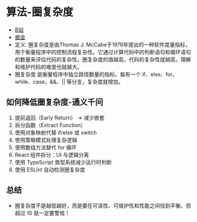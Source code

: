 # 算法-圈复杂度
- [B站](https://www.bilibili.com/video/BV11beMzNEiB)
- [掘金](https://juejin.cn/post/7253291161397559353)
- 定义: 圈复杂度是由Thomas J. McCabe于1976年提出的一种软件度量指标，用于衡量程序中的控制流程复杂性。它通过计算代码中的判断语句和循环语句的数量来评估代码的复杂性。圈复杂度的值越高，代码的复杂性就越高，理解和维护代码的难度也就越大。
- 圈复杂度 是衡量程序中独立路径数量的指标。每有一个 if、else、for、while、case、&&、|| 等分支，复杂度就增加。


## 如何降低圈复杂度-通义千问
1. 提前返回（Early Return） → 减少嵌套
2. 拆分函数（Extract Function）
3. 使用对象映射代替 if/else 或 switch
4. 使用策略模式处理复杂逻辑
5. 使用数组方法替代 for 循环
6. React 组件拆分：UI 与逻辑分离
7. 使用 TypeScript 类型系统减少运行时判断
8. 使用 ESLint 自动检测圈复杂度

## 总结
- 圈复杂度不是越低越好，而是要在可读性、可维护性和性能之间找到平衡。但超过 10 就一定要警惕！
